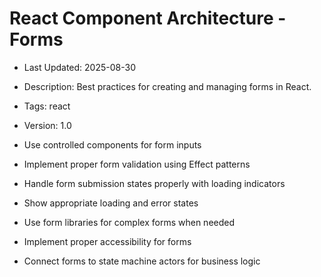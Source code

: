 # React Component Architecture - Forms
- Last Updated: 2025-08-30
- Description: Best practices for creating and managing forms in React.
- Tags: react
- Version: 1.0


- Use controlled components for form inputs
- Implement proper form validation using Effect patterns
- Handle form submission states properly with loading indicators
- Show appropriate loading and error states
- Use form libraries for complex forms when needed
- Implement proper accessibility for forms
- Connect forms to state machine actors for business logic
